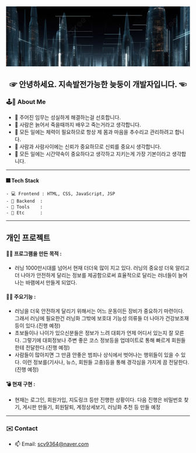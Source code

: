 ![이미지네임](https://github.com/KIMBANSEOK92/KIMBANSEOK92/blob/main/img/%EB%AF%B8%EB%9E%98.jpg)

<h2 align="center"> ☞ 안녕하세요. 지속발전가능한 늦둥이 개발자입니다. ☜
  
### 🕹🎰 About Me
- 🎈 주어진 임무는 성실하게 해결하는걸 선호합니다.
- 🎃 사람은 늙어서 죽을때까지 배우고 죽는거라고 생각합니다.
- 🥽 모든 일에는 체력이 필요하므로 항상 제 몸과 마음을 추수리고 관리하려고 합니다.
- 🎏 사람과 사람사이에는 신뢰가 중요하므로 신뢰를 중요시 생각합니다.
- 👟 모든 일에는 시간약속이 중요하다고 생각하고 지키는게 가장 기본이라고 생각합니다.

---
#### 🎆 Tech Stack
```ing
- 💻 Frontend : HTML, CSS, JavaScript, JSP
- 🔏 Backend  :
- 🏅 Tools    :
- 🎒 Etc      :
```
---

## 개인 프로젝트
#### 🙆‍♀️ 프로그램을 만든 목적 : 
- 러닝 1000만시대를 넘어서 현재 더더욱 많이 지고 있다. 러닝의 중요성 더욱 알리고 더 나아가 안전하게 달리는 정보를 제공함으로써 효율적으로 달리는 러너들이 늘어나는 바램에서 만들게 되었다.
#### 💁‍♂️ 주요기능 :
- 러닝을 더욱 안전하게 달리기 위해서는 어느 운동이든 장비가 중요하기 마련이다. 그래서 러닝에 필요한건 러닝화 그밖에 보호대 기능성 의류들 더 나아가 건강보조재 등이 있다.(진행 예정)
- 초보들이나 나이가 있으신분들은 정보가 느려 대회가 언제 어디서 있는지 잘 모른다. 그렇기에 대회정보나 주변 좋은 코스 정보등을 업데이트로 통해 빠르게 회원들한테 전달한다.(진행 예정)
- 사람들이 많아지면 그 만큼 안좋은 범죄나 상식에서 벗어나는 행위들이 있을 수 있다. 이런 정보를(기사나, 뉴스, 회원들 고충)등을 통해 경각심을 가지게 끔 전달한다.(진행 예정)
#### 💣 현재 구현 : 
- 현재는 로그인, 회원가입, 지도링크 등만 진행한 상황이다. 다음 진행은 비밀번호 찾기, 게시판 만들기, 회원탈퇴, 계정상세보기, 러닝화 추천 등 만들 예정

---

  ### ✉️ Contact
- 📫 Email: scv9364@naver.com  





